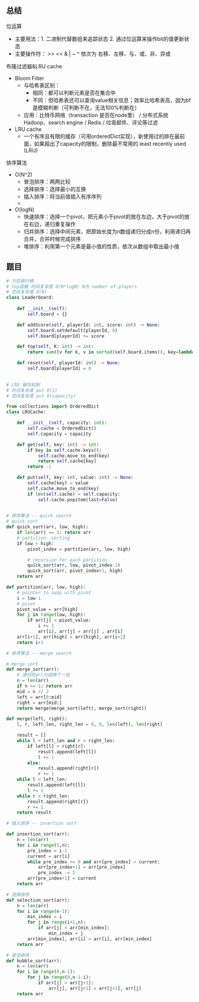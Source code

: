 ## 总结

位运算

- 主要用法：1. 二进制代替数组来追踪状态 2. 通过位运算来操作bit的值更新状态
- 主要操作符： >> << & | ~ ^ 依次为 右移、左移、与、或、非、异或



布隆过滤器&LRU cache 

- Bloom Filter
  - 与哈希表区别：
    - 相同：都可以判断元素是否在集合中
    - 不同：但哈希表还可以查询value相关信息；效率比哈希表高，因为bf是模糊判断（可判断不在，无法100%判断在）
  - 应用：比特币网络（transaction 是否在node里） / 分布式系统 Hadoop、search engine / Redis / 垃圾邮件、评论等过滤
- LRU cache
  - 一个有序且有限的缓存（可用orderedDict实现），新使用过的排在最前面，如果超出了capacity的限制，删除最不常用的 least recently used (LRU)

排序算法

- O(N^2)
  - 冒泡排序：两两比较
  - 选择排序：选择最小的互换
  - 插入排序：将当前值插入有序序列
  - 
- O(logN)
  - 快速排序：选择一个pivot，把元素小于pivot的放在左边，大于pivot的放在右边，递归重复操作
  - 归并排序：选择中间元素，把原始长度为n数组递归分成n份，利用递归再合并，合并时候完成排序
  - 堆排序：利用第一个元素是最小值的性质，依次从数组中取出最小值



## 题目

```python
# 力扣排行榜
# top函数 时间复杂度 O(N*logN) N为 number of players
# 空间复杂度 O(N)
class Leaderboard:
    
    def __init__(self):
        self.board = {}

    def addScore(self, playerId: int, score: int) -> None:
        self.board.setdefault(playerId, 0)
        self.board[playerId] += score

    def top(self, K: int) -> int:
        return sum([v for k, v in sorted(self.board.items(), key=lambda item: item[1], reverse=True)][0:K])

    def reset(self, playerId: int) -> None:
        self.board[playerId] = 0
        
```



```python
# LRU 缓存机制
# 时间复杂度 put O(1)
# 空间复杂度 put O(capacity)

from collections import OrderedDict
class LRUCache:

    def __init__(self, capacity: int):
        self.cache = OrderedDict()
        self.capacity = capacity

    def get(self, key: int) -> int:
        if key in self.cache.keys():
            self.cache.move_to_end(key)
            return self.cache[key]
        return -1

    def put(self, key: int, value: int) -> None:
        self.cache[key] = value
        self.cache.move_to_end(key)
        if len(self.cache) > self.capacity:
            self.cache.popitem(last=False)
        
```





```python
# 排序算法 -- quick search
# quick sort
def quick_sort(arr, low, high):
	if len(arr) == 1: return arr
	# partition--sorting
	if low < high:
		pivot_index = partition(arr, low, high)

		# recursion for each partition
		quick_sort(arr, low, pivot_index-1)
		quick_sort(arr, pivot_index+1, high)
	return arr

def partition(arr, low, high):
	# pointer to swap with pivot
	i = low-1
	# pivot
	pivot_value = arr[high]
	for j in range(low, high):
		if arr[j] < pivot_value:
			i += 1
			arr[i], arr[j] = arr[j] , arr[i]
	arr[i+1], arr[high] = arr[high], arr[i+1]
	return i+1
```



```python
# 排序算法 -- merge search

# merge sort
def merge_sort(arr):
	# 递归将arr分成两个一组
	n = len(arr)
	if n <= 1: return arr
	mid = n // 2
	left = arr[0:mid]
	right = arr[mid:]
	return merge(merge_sort(left), merge_sort(right))

def merge(left, right):
	l, r, left_len, right_len = 0, 0, len(left), len(right)

	result = []
	while l < left_len and r < right_len:
		if left[l] < right[r]:
			result.append(left[l])
			l += 1
		else:
			result.append(right[r])
			r += 1
	while l < left_len:
		result.append(left[l])
		l += 1
	while r < right_len:
		result.append(right[r])
		r += 1
	return result
```



```python
# 插入排序 -- insertion sort

def insertion_sort(arr):
	n = len(arr)
	for i in range(1,n):
		pre_index = i-1
		current = arr[i]
		while pre_index >= 0 and arr[pre_index] > current:
			arr[pre_index+1] = arr[pre_index]
			pre_index -= 1
		arr[pre_index+1] = current
	return arr
```



```python
# 选择排序 
def selection_sort(arr):
	n = len(arr)
	for i in range(n-1):
		min_index = i
		for j in range(i+1,n):
			if arr[j] < arr[min_index]:
				min_index = j
		arr[min_index], arr[i] = arr[i], arr[min_index]
	return arr

```



```python
# 冒泡排序
def bubble_sort(arr):
	n = len(arr)
	for i in range(0,n-1):
		for j in range(0,n-1-i):
			if arr[j] > arr[j+1]:
				arr[j], arr[j+1] = arr[j+1], arr[j]
	return arr
```



